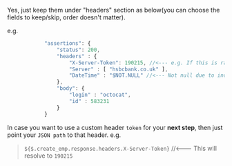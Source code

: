 Yes, just keep them under "headers" section as below(you can choose the fields to keep/skip, order doesn't matter).

e.g.
```javaScript
            "assertions": {
                "status": 200,
                "headers" : {
                    "X-Server-Token": 190215, //<--- e.g. If this is random or indeterministic, then use "$NOT.NULL"
                    "Server" : [ "hsbcbank.co.uk" ],
                    "DateTime" : "$NOT.NULL" //<--- Not null due to indeterministic for every response 
                },
                "body": {
                    "login" : "octocat",
                    "id" : 583231
                }
            }
```

In case you want to use a custom header `token` for your **next step**, then just point your `JSON path` to that header. 
 e.g.
 > `${$.create_emp.response.headers.X-Server-Token}`  //<--- This will resolve to `190215`
